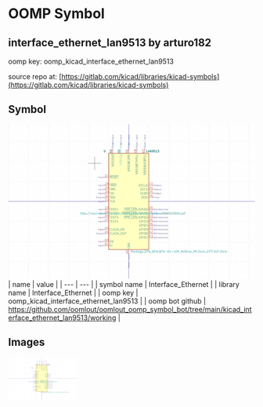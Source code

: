# OOMP Symbol  
## interface_ethernet_lan9513  by arturo182  
  
oomp key: oomp_kicad_interface_ethernet_lan9513  
  
source repo at: [https://gitlab.com/kicad/libraries/kicad-symbols](https://gitlab.com/kicad/libraries/kicad-symbols)  
## Symbol  
  
[![working.png](working_600.png)](working.png)  
| name | value | 
| --- | --- | 
| symbol name | Interface_Ethernet | 
| library name | Interface_Ethernet | 
| oomp key | oomp_kicad_interface_ethernet_lan9513 | 
| oomp bot github | https://github.com/oomlout/oomlout_oomp_symbol_bot/tree/main/kicad_interface_ethernet_lan9513/working | 
## Images  
  
[![working.png](working_140.png)](working.png)  
